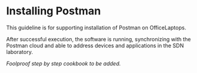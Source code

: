# Installing Postman

This guideline is for supporting installation of Postman on OfficeLaptops.

After successful execution, the software is running, synchronizing with the Postman cloud and able to address devices and applications in the SDN laboratory.

_Foolproof step by step cookbook to be added._